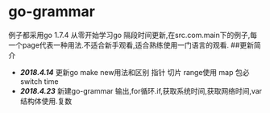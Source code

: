# go-grammar
例子都采用go 1.7.4
从零开始学习go 隔段时间更新,在src.com.main下的例子,每一个page代表一种用法.不适合新手观看,适合熟练使用一门语言的观看.
##更新简介
* **_2018.4.14_** 更新go make new用法和区别 指针 切片 range使用 map 包必 switch time
* **_2018.4.23_** 新建go-grammar 输出,for循环.if,获取系统时间,获取网络时间,var 结构体使用.复数